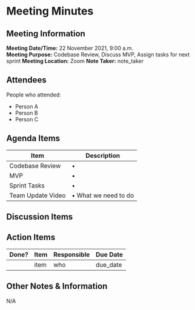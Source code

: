# Meeting Minutes
## Meeting Information
**Meeting Date/Time:** 22 November 2021, 9:00 a.m.  
**Meeting Purpose:** Codebase Review, Discuss MVP, Assign tasks for next sprint 
**Meeting Location:** Zoom 
**Note Taker:** note_taker  

## Attendees
People who attended:
- Person A
- Person B
- Person C

## Agenda Items

Item | Description
---- | ----
Codebase Review | • <br>
MVP | • <br> 
Sprint Tasks | • <br>
Team Update Video | • What we need to do <br>

## Discussion Items



## Action Items
| Done? | Item | Responsible | Due Date |
| ---- | ---- | ---- | ---- |
| | item | who | due_date |

## Other Notes & Information
N/A
